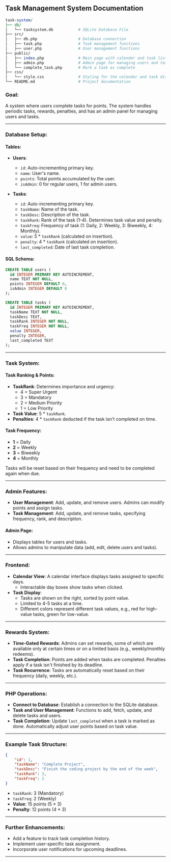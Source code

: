 ## Task Management System Documentation
```perl
task-system/
├── db/
│   └── tasksystem.db           # SQLite Database File
├── src/
│   ├── db.php                  # Database connection
│   ├── task.php                # Task management functions
│   ├── user.php                # User management functions
├── public/
│   ├── index.php               # Main page with calendar and task list
│   ├── admin.php               # Admin page for managing users and tasks
│   └── complete_task.php       # Mark a task as complete
├── css/
│   └── style.css               # Styling for the calendar and task display
└── README.md                   # Project documentation
```

### Goal:
A system where users complete tasks for points. The system handles periodic tasks, rewards, penalties, and has an admin panel for managing users and tasks.

---

### Database Setup:

#### Tables:
- **Users**:
	- `id`: Auto-incrementing primary key.
	- `name`: User's name.
	- `points`: Total points accumulated by the user.
	- `isAdmin`: 0 for regular users, 1 for admin users.

- **Tasks**:
	- `id`: Auto-incrementing primary key.
	- `taskName`: Name of the task.
	- `taskDesc`: Description of the task.
	- `taskRank`: Rank of the task (1-4). Determines task value and penalty.
	- `taskFreq`: Frequency of task (1: Daily, 2: Weekly, 3: Biweekly, 4: Monthly).
	- `value`: 5 * `taskRank` (calculated on insertion).
	- `penalty`: 4 * `taskRank` (calculated on insertion).
	- `last_completed`: Date of last task completion.

#### SQL Schema:
```sql
CREATE TABLE users (
  id INTEGER PRIMARY KEY AUTOINCREMENT,
  name TEXT NOT NULL,
  points INTEGER DEFAULT 0,
  isAdmin INTEGER DEFAULT 0
);

CREATE TABLE tasks (
  id INTEGER PRIMARY KEY AUTOINCREMENT,
  taskName TEXT NOT NULL,
  taskDesc TEXT,
  taskRank INTEGER NOT NULL,
  taskFreq INTEGER NOT NULL,
  value INTEGER,
  penalty INTEGER,
  last_completed TEXT
);
```

---

### Task System:

#### Task Ranking & Points:
- **TaskRank**: Determines importance and urgency:
	- 4 = Super Urgent
	- 3 = Mandatory
	- 2 = Medium Priority
	- 1 = Low Priority
- **Task Value**: 5 * `taskRank`.
- **Penalties**: 4 * `taskRank` deducted if the task isn't completed on time.

#### Task Frequency:
- **1** = Daily
- **2** = Weekly
- **3** = Biweekly
- **4** = Monthly

Tasks will be reset based on their frequency and need to be completed again when due.

---

### Admin Features:

- **User Management**: Add, update, and remove users. Admins can modify points and assign tasks.
- **Task Management**: Add, update, and remove tasks, specifying frequency, rank, and description.

#### Admin Page:
- Displays tables for users and tasks.
- Allows admins to manipulate data (add, edit, delete users and tasks).

---

### Frontend:

- **Calendar View**: A calendar interface displays tasks assigned to specific days.
	- Interactable day boxes show tasks when clicked.
- **Task Display**:
	- Tasks are shown on the right, sorted by point value.
	- Limited to 4-5 tasks at a time.
	- Different colors represent different task values, e.g., red for high-value tasks, green for low-value.

---

### Rewards System:

- **Time-Gated Rewards**: Admins can set rewards, some of which are available only at certain times or on a limited basis (e.g., weekly/monthly redeems).
- **Task Completion**: Points are added when tasks are completed. Penalties apply if a task isn't finished by its deadline.
- **Task Recurrence**: Tasks are automatically reset based on their frequency (daily, weekly, etc.).

---

### PHP Operations:

- **Connect to Database**: Establish a connection to the SQLite database.
- **Task and User Management**: Functions to add, fetch, update, and delete tasks and users.
- **Task Completion**: Update `last_completed` when a task is marked as done. Automatically adjust user points based on task value.

---

### Example Task Structure:
```json
{
	"id": 1,
	"taskName": "Complete Project",
	"taskDesc": "Finish the coding project by the end of the week",
	"taskRank": 3,
	"taskFreq": 2
}
```
- `taskRank`: 3 (Mandatory)
- `taskFreq`: 2 (Weekly)
- **Value**: 15 points (5 * 3)
- **Penalty**: 12 points (4 * 3)

---

### Further Enhancements:
- Add a feature to track task completion history.
- Implement user-specific task assignment.
- Incorporate user notifications for upcoming deadlines.
  
---
